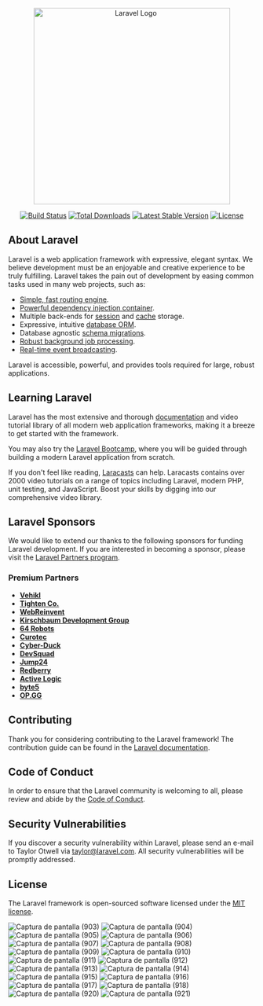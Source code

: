 <p align="center"><a href="https://laravel.com" target="_blank"><img src="https://raw.githubusercontent.com/laravel/art/master/logo-lockup/5%20SVG/2%20CMYK/1%20Full%20Color/laravel-logolockup-cmyk-red.svg" width="400" alt="Laravel Logo"></a></p>

<p align="center">
<a href="https://github.com/laravel/framework/actions"><img src="https://github.com/laravel/framework/workflows/tests/badge.svg" alt="Build Status"></a>
<a href="https://packagist.org/packages/laravel/framework"><img src="https://img.shields.io/packagist/dt/laravel/framework" alt="Total Downloads"></a>
<a href="https://packagist.org/packages/laravel/framework"><img src="https://img.shields.io/packagist/v/laravel/framework" alt="Latest Stable Version"></a>
<a href="https://packagist.org/packages/laravel/framework"><img src="https://img.shields.io/packagist/l/laravel/framework" alt="License"></a>
</p>

## About Laravel

Laravel is a web application framework with expressive, elegant syntax. We believe development must be an enjoyable and creative experience to be truly fulfilling. Laravel takes the pain out of development by easing common tasks used in many web projects, such as:

- [Simple, fast routing engine](https://laravel.com/docs/routing).
- [Powerful dependency injection container](https://laravel.com/docs/container).
- Multiple back-ends for [session](https://laravel.com/docs/session) and [cache](https://laravel.com/docs/cache) storage.
- Expressive, intuitive [database ORM](https://laravel.com/docs/eloquent).
- Database agnostic [schema migrations](https://laravel.com/docs/migrations).
- [Robust background job processing](https://laravel.com/docs/queues).
- [Real-time event broadcasting](https://laravel.com/docs/broadcasting).

Laravel is accessible, powerful, and provides tools required for large, robust applications.

## Learning Laravel

Laravel has the most extensive and thorough [documentation](https://laravel.com/docs) and video tutorial library of all modern web application frameworks, making it a breeze to get started with the framework.

You may also try the [Laravel Bootcamp](https://bootcamp.laravel.com), where you will be guided through building a modern Laravel application from scratch.

If you don't feel like reading, [Laracasts](https://laracasts.com) can help. Laracasts contains over 2000 video tutorials on a range of topics including Laravel, modern PHP, unit testing, and JavaScript. Boost your skills by digging into our comprehensive video library.

## Laravel Sponsors

We would like to extend our thanks to the following sponsors for funding Laravel development. If you are interested in becoming a sponsor, please visit the [Laravel Partners program](https://partners.laravel.com).

### Premium Partners

- **[Vehikl](https://vehikl.com/)**
- **[Tighten Co.](https://tighten.co)**
- **[WebReinvent](https://webreinvent.com/)**
- **[Kirschbaum Development Group](https://kirschbaumdevelopment.com)**
- **[64 Robots](https://64robots.com)**
- **[Curotec](https://www.curotec.com/services/technologies/laravel/)**
- **[Cyber-Duck](https://cyber-duck.co.uk)**
- **[DevSquad](https://devsquad.com/hire-laravel-developers)**
- **[Jump24](https://jump24.co.uk)**
- **[Redberry](https://redberry.international/laravel/)**
- **[Active Logic](https://activelogic.com)**
- **[byte5](https://byte5.de)**
- **[OP.GG](https://op.gg)**

## Contributing

Thank you for considering contributing to the Laravel framework! The contribution guide can be found in the [Laravel documentation](https://laravel.com/docs/contributions).

## Code of Conduct

In order to ensure that the Laravel community is welcoming to all, please review and abide by the [Code of Conduct](https://laravel.com/docs/contributions#code-of-conduct).

## Security Vulnerabilities

If you discover a security vulnerability within Laravel, please send an e-mail to Taylor Otwell via [taylor@laravel.com](mailto:taylor@laravel.com). All security vulnerabilities will be promptly addressed.

## License

The Laravel framework is open-sourced software licensed under the [MIT license](https://opensource.org/licenses/MIT).

![Captura de pantalla (903)](https://github.com/facuescalante/proyecto-inventario-de-equipos/assets/152016798/cc31c89b-2784-4535-b02b-38caa402e527)
![Captura de pantalla (904)](https://github.com/facuescalante/proyecto-inventario-de-equipos/assets/152016798/1b7231cd-5002-4122-905d-19a335c5897f)
![Captura de pantalla (905)](https://github.com/facuescalante/proyecto-inventario-de-equipos/assets/152016798/a1e1cabb-12cb-4145-9bd7-b488782ab266)
![Captura de pantalla (906)](https://github.com/facuescalante/proyecto-inventario-de-equipos/assets/152016798/25862649-6e1f-4a2f-83c7-b68dbec910db)
![Captura de pantalla (907)](https://github.com/facuescalante/proyecto-inventario-de-equipos/assets/152016798/a98c49d4-5cf3-4130-9902-287cdcd80e58)
![Captura de pantalla (908)](https://github.com/facuescalante/proyecto-inventario-de-equipos/assets/152016798/bc7ae23b-9d92-43e9-a15d-e0eda3df599c)
![Captura de pantalla (909)](https://github.com/facuescalante/proyecto-inventario-de-equipos/assets/152016798/bc68bb73-3e5c-47ba-bbba-6b2ea255af68)
![Captura de pantalla (910)](https://github.com/facuescalante/proyecto-inventario-de-equipos/assets/152016798/e133e2fc-b383-4983-8af5-70ae4246a541)
![Captura de pantalla (911)](https://github.com/facuescalante/proyecto-inventario-de-equipos/assets/152016798/a3e8327f-0e93-496a-be7b-47fd05c55d20)
![Captura de pantalla (912)](https://github.com/facuescalante/proyecto-inventario-de-equipos/assets/152016798/fd881a37-bfe9-480a-b75b-f6d4954ed709)
![Captura de pantalla (913)](https://github.com/facuescalante/proyecto-inventario-de-equipos/assets/152016798/07f34513-9b9c-42ca-88d6-df617522ba31)
![Captura de pantalla (914)](https://github.com/facuescalante/proyecto-inventario-de-equipos/assets/152016798/13aff595-ddec-49d0-a3d7-393bdb51edf1)
![Captura de pantalla (915)](https://github.com/facuescalante/proyecto-inventario-de-equipos/assets/152016798/6059eba2-8f85-4c91-8f22-088b1def09d9)
![Captura de pantalla (916)](https://github.com/facuescalante/proyecto-inventario-de-equipos/assets/152016798/31c143a0-4b9c-46b9-a14b-2eb8ed574376)
![Captura de pantalla (917)](https://github.com/facuescalante/proyecto-inventario-de-equipos/assets/152016798/f1b22c9f-0287-43e6-9f1c-a5ee4c42da0a)
![Captura de pantalla (918)](https://github.com/facuescalante/proyecto-inventario-de-equipos/assets/152016798/8e2216c4-1d92-48f9-8ba0-e65d230fa8fb)
![Captura de pantalla (920)](https://github.com/facuescalante/proyecto-inventario-de-equipos/assets/152016798/e53c148d-801c-496b-8e7a-cfd4ea9f4b88)
![Captura de pantalla (921)](https://github.com/facuescalante/proyecto-inventario-de-equipos/assets/152016798/a04e5061-42ef-4a5c-b609-4edd7d0b2568)

